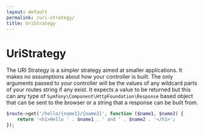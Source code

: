 ```yaml
---
layout: default
permalink: /uri-strategy/
title: UriStrategy
---
```


# UriStrategy

The URI Strategy is a simpler strategy aimed at smaller applications. It makes no assumptions about how your controller is built. The only arguments passed to your controller will be the values of any wildcard parts of your routes string if any exist. It expects a value to be returned but this can any type of `Symfony\Component\HttpFoundation\Response` based object that can be sent to the browser or a string that a response can be built from.

~~~ php
$route->get('/hello/{name1}/{name2}', function ($name1, $name2) {
    return '<h1>Hello ' . $name1 . ' and ' . $name2 . '</h1>';
});
~~~

